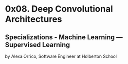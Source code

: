 # 0x08. Deep Convolutional Architectures

## Specializations - Machine Learning ― Supervised Learning

by Alexa Orrico, Software Engineer at Holberton School 
